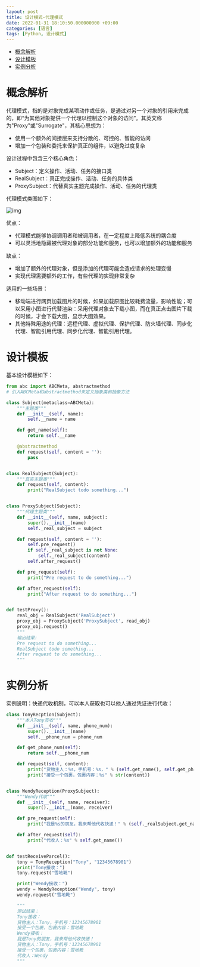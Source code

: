 ```yaml
---
layout: post
title: 设计模式-代理模式
date: 2022-01-31 18:10:50.000000000 +09:00
categories: [语言]
tags: [Python, 设计模式]
---
```


- [概念解析](#sec-1)
- [设计模板](#sec-2)
- [实例分析](#sec-3)

# 概念解析<a id="sec-1"></a>

代理模式，指的是对象完成某项动作或任务，是通过对另一个对象的引用来完成的，即“为其他对象提供一个代理以控制这个对象的访问”。其英文称为"Proxy"或"Surrogate"，其核心思想为：

-   使用一个额外的间接层来支持分散的、可控的、智能的访问
-   增加一个包装和委托来保护真正的组件，以避免过度复杂

设计过程中包含三个核心角色：

-   Subject：定义操作、活动、任务的接口类
-   RealSubject：真正完成操作、活动、任务的具体类
-   ProxySubject：代替真实主题完成操作、活动、任务的代理类

代理模式类图如下： 

![img](https://cdn.jsdelivr.net/gh/ZhengWG/Imgs_blog//2022-01-31-%25E8%25AE%25BE%25E8%25AE%25A1%25E6%25A8%25A1%25E5%25BC%258F-%25E4%25BB%25A3%25E7%2590%2586%25E6%25A8%25A1%25E5%25BC%258F/20220202_222822.png)

优点：

-   代理模式能够协调调用者和被调用者，在一定程度上降低系统的耦合度
-   可以灵活地隐藏被代理对象的部分功能和服务，也可以增加额外的功能和服务

缺点：

-   增加了额外的代理对象，但是添加的代理可能会造成请求的处理变慢
-   实现代理需要额外的工作，有些代理的实现非常复杂

适用的一些场景：

-   移动端进行网页加载图片的时候，如果加载原图比较耗费流量，影响性能；可以采用小图进行代替渲染：采用代理对象去下载小图，而在真正点击图片下载的时候，才会下载大图，显示大图效果。
-   其他特殊用途的代理：远程代理、虚拟代理、保护代理、防火墙代理、同步化代理、智能引用代理、同步化代理、智能引用代理。

# 设计模板<a id="sec-2"></a>

基本设计模板如下：

```python
from abc import ABCMeta, abstractmethod
# 引入ABCMeta和abstractmethod来定义抽象类和抽象方法

class Subject(metaclass=ABCMeta):
    """主题类"""
    def __init__(self, name):
        self.__name = name

    def get_name(self):
        return self.__name

    @abstractmethod
    def request(self, content = ''):
        pass


class RealSubject(Subject):
    """真实主题类"""
    def request(self, content):
        print("RealSubject todo something...")


class ProxySubject(Subject):
    """代理主题类"""
    def __init__(self, name, subject):
        super().__init__(name)
        self._real_subject = subject

    def request(self, content = ''):
        self.pre_request()
        if self._real_subject is not None:
            self._real_subject(content)
        self.after_request()

    def pre_request(self):
        print("Pre request to do something...")

    def after_request(self):
        print("After request to do something...")


def testProxy():
    real_obj = RealSubject('RealSubject')
    proxy_obj = ProxySubject('ProxySubject', read_obj)
    proxy_obj.request()
    """
    输出结果:
    Pre request to do something...
    RealSubject todo something...
    After request to do something...
    """
```

# 实例分析<a id="sec-3"></a>

实例说明：快递代收机制，可以本人获取也可以他人通过凭证进行代收：

```python
class TonyRecption(Subject):
    """本人Tony签收"""
    def __init__(self, name, phone_num):
        super().__init__(name)
        self.__phone_num = phone_num

    def get_phone_num(self):
        return self.__phone_num

    def request(self, content):
        print("货物主人：%s，手机号：%s，" % (self.get_name(), self.get_phone_num()))
        print("接受一个包裹，包裹内容：%s" % str(content))


class WendyReception(ProxySubject):
    """Wendy代收"""
    def __init__(self, name, receiver):
        super().__init__(name, receiver)

    def pre_request(self):
        print("我是%s的朋友，我来帮他代收快递！" % (self._realSubject.get_name()))

    def after_request(self):
        print("代收人：%s" % self.get_name())


def testReceiveParcel():
    tony = TonyReception("Tony", "12345678901")
    print("Tony接收：")
    tony.request("雪地靴")

    print("Wendy接收：")
    wendy = WendyReception("Wendy", tony)
    wendy.request("雪地靴")

    """
    测试结果：
    Tony接收：
    货物主人：Tony，手机号：12345678901
    接受一个包裹，包裹内容：雪地靴
    Wendy接收：
    我是Tony的朋友，我来帮他代收快递！
    货物主人：Tony，手机号：12345678901
    接受一个包裹，包裹内容：雪地靴
    代收人：Wendy
    """
```
